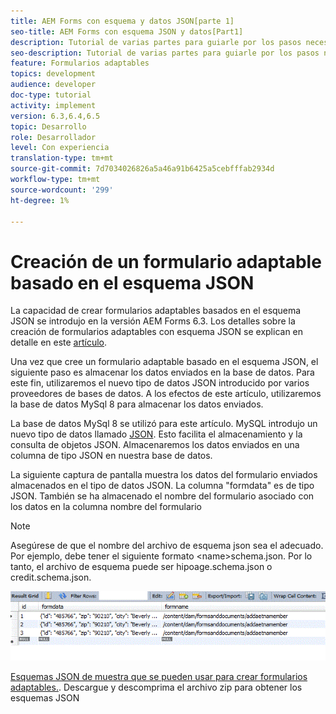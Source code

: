 ```yaml
---
title: AEM Forms con esquema y datos JSON[parte 1]
seo-title: AEM Forms con esquema JSON y datos[Part1]
description: Tutorial de varias partes para guiarle por los pasos necesarios para crear un formulario adaptable con esquema JSON y consultar los datos enviados.
seo-description: Tutorial de varias partes para guiarle por los pasos necesarios para crear un formulario adaptable con esquema JSON y consultar los datos enviados.
feature: Formularios adaptables
topics: development
audience: developer
doc-type: tutorial
activity: implement
version: 6.3,6.4,6.5
topic: Desarrollo
role: Desarrollador
level: Con experiencia
translation-type: tm+mt
source-git-commit: 7d7034026826a5a46a91b6425a5cebfffab2934d
workflow-type: tm+mt
source-wordcount: '299'
ht-degree: 1%

---
```



# Creación de un formulario adaptable basado en el esquema JSON


La capacidad de crear formularios adaptables basados en el esquema JSON se introdujo en la versión AEM Forms 6.3. Los detalles sobre la creación de formularios adaptables con esquema JSON se explican en detalle en este [artículo](https://helpx.adobe.com/experience-manager/6-3/forms/using/adaptive-form-json-schema-form-model.html).

Una vez que cree un formulario adaptable basado en el esquema JSON, el siguiente paso es almacenar los datos enviados en la base de datos. Para este fin, utilizaremos el nuevo tipo de datos JSON introducido por varios proveedores de bases de datos. A los efectos de este artículo, utilizaremos la base de datos MySql 8 para almacenar los datos enviados.

La base de datos MySql 8 se utilizó para este artículo. MySQL introdujo un nuevo tipo de datos llamado [JSON](https://dev.mysql.com/doc/refman/8.0/en/json.html). Esto facilita el almacenamiento y la consulta de objetos JSON. Almacenaremos los datos enviados en una columna de tipo JSON en nuestra base de datos.

La siguiente captura de pantalla muestra los datos del formulario enviados almacenados en el tipo de datos JSON. La columna &quot;formdata&quot; es de tipo JSON. También se ha almacenado el nombre del formulario asociado con los datos en la columna nombre del formulario

>[!NOTE]
>
>Asegúrese de que el nombre del archivo de esquema json sea el adecuado. Por ejemplo, debe tener el siguiente formato &lt;name>schema.json. Por lo tanto, el archivo de esquema puede ser hipoage.schema.json o credit.schema.json.


![datastored](assets/datastored.gif)


[Esquemas JSON de muestra que se pueden usar para crear formularios adaptables.](assets/samplejsonschemas.zip). Descargue y descomprima el archivo zip para obtener los esquemas JSON

